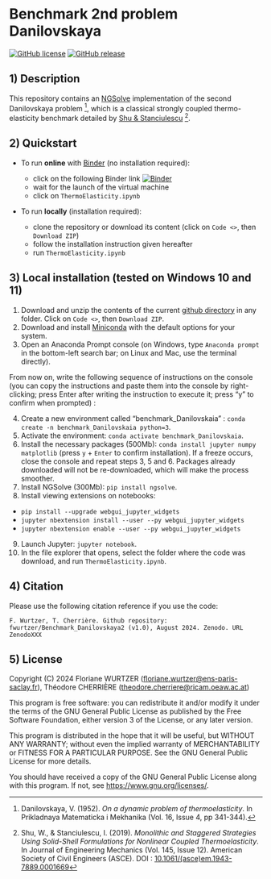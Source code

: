 # Benchmark 2nd problem Danilovskaya

[![GitHub license](https://img.shields.io/github/license/fwurtzer/Benchmark_Danilovskaya2)](https://github.com/fwurtzer/Benchmark_Danilovskaya2) [![GitHub release](https://img.shields.io/github/release/fwurtzer/Benchmark_Danilovskaya2.svg)](https://github.com/fwurtzer/Benchmark_Danilovskaya2/releases/) 

## 1) Description

This repository contains an [NGSolve](https://ngsolve.org/) implementation of the second Danilovskaya problem [^1], which is a classical strongly coupled thermo-elasticity benchmark detailed by [Shu & Stanciulescu](https://www.doi.org/10.1061/(ASCE)EM.1943-7889.0001669) [^2].


## 2) Quickstart

- To run **online** with [Binder](https://jupyter.org/binder) (no installation required):
  - click on the following Binder link [![Binder](https://mybinder.org/badge_logo.svg)](https://mybinder.org/v2/gh/fwurtzer/Benchmark_Danilovskaya2/main?urlpath=/tree/)
  - wait for the launch of the virtual machine
  - click on `ThermoElasticity.ipynb`

- To run **locally** (installation required):
  - clone the repository or download its content (click on `Code <>`, then `Download ZIP`)
  - follow the installation instruction given hereafter
  - run `ThermoElasticity.ipynb`

## 3) Local installation (tested on Windows 10 and 11)

1. Download and unzip the contents of the current [github directory](https://github.com/fwurtzer/Benchmark_Danilovskaya2) in any folder. Click on `Code <>`, then `Download ZIP`.
2. Download and install [Miniconda](https://docs.conda.io/en/latest/miniconda.html) with the default options for your system.
3. Open an Anaconda Prompt console (on Windows, type `Anaconda prompt` in the bottom-left search bar; on Linux and Mac, use the terminal directly).

From now on, write the following sequence of instructions on the console (you can copy the instructions and paste them into the console by right-clicking; press Enter after writing the instruction to execute it; press “y” to confirm when prompted) : 

4. Create a new environment called “benchmark_Danilovskaia” : `conda create -n benchmark_Danilovskaia python=3`.
5. Activate the environment: `conda activate benchmark_Danilovskaia`.
6. Install the necessary packages (500Mb): `conda install jupyter numpy matplotlib` (press `y` + `Enter` to confirm installation). If a freeze occurs, close the console and repeat steps 3, 5 and 6. Packages already downloaded will not be re-downloaded, which will make the process smoother.
7. Install NGSolve (300Mb): `pip install ngsolve`.
8. Install viewing extensions on notebooks:
 - `pip install --upgrade webgui_jupyter_widgets`
 - `jupyter nbextension install --user --py webgui_jupyter_widgets`
 - `jupyter nbextension enable --user --py webgui_jupyter_widgets`

9. Launch Jupyter: `jupyter notebook`.
10. In the file explorer that opens, select the folder where the code was download, and run `ThermoElasticity.ipynb`. 

## 4) Citation

Please use the following citation reference if you use the code:

    F. Wurtzer, T. Cherrière. Github repository: fwurtzer/Benchmark_Danilovskaya2 (v1.0), August 2024. Zenodo. URL ZenodoXXX

## 5) License

Copyright (C) 2024 Floriane WURTZER (floriane.wurtzer@ens-paris-saclay.fr), Théodore CHERRIÈRE (theodore.cherriere@ricam.oeaw.ac.at)

This program is free software: you can redistribute it and/or modify it under the terms of the GNU General Public License as published by the Free Software Foundation, either version 3 of the License, or any later version.

This program is distributed in the hope that it will be useful, but WITHOUT ANY WARRANTY; without even the implied warranty of MERCHANTABILITY or FITNESS FOR A PARTICULAR PURPOSE. See the GNU General Public License for more details.

You should have received a copy of the GNU General Public License along with this program.  If not, see <https://www.gnu.org/licenses/>.

[^1]: Danilovskaya, V. (1952). *On a dynamic problem of thermoelasticity*. In Prikladnaya Matematicka i Mekhanika (Vol. 16, Issue 4, pp 341-344).
[^2]: Shu, W., & Stanciulescu, I. (2019). *Monolithic and Staggered Strategies Using Solid-Shell Formulations for Nonlinear Coupled Thermoelasticity*. In Journal of Engineering Mechanics (Vol. 145, Issue 12). American Society of Civil Engineers (ASCE). DOI : [10.1061/(asce)em.1943-7889.0001669](https://doi.org/10.1061/(asce)em.1943-7889.0001669)
